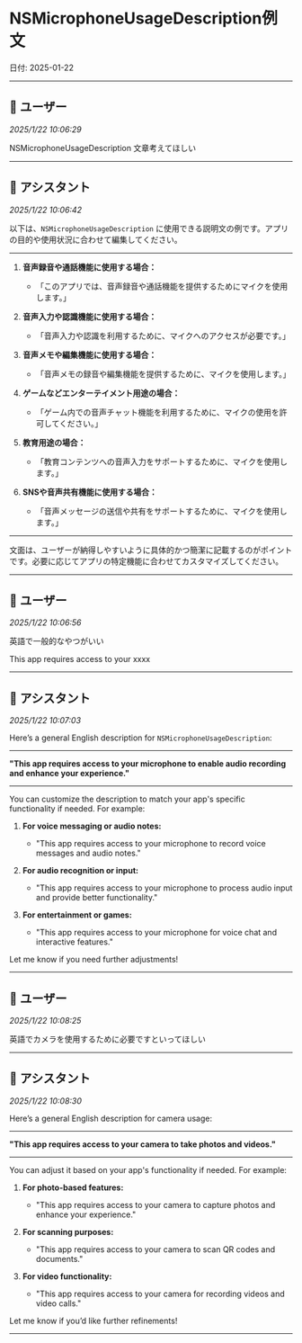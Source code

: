 # NSMicrophoneUsageDescription例文

日付: 2025-01-22

---

## 👤 ユーザー
*2025/1/22 10:06:29*

NSMicrophoneUsageDescription 文章考えてほしい

---

## 🤖 アシスタント
*2025/1/22 10:06:42*

以下は、`NSMicrophoneUsageDescription` に使用できる説明文の例です。アプリの目的や使用状況に合わせて編集してください。

---

1. **音声録音や通話機能に使用する場合：**
   - 「このアプリでは、音声録音や通話機能を提供するためにマイクを使用します。」

2. **音声入力や認識機能に使用する場合：**
   - 「音声入力や認識を利用するために、マイクへのアクセスが必要です。」

3. **音声メモや編集機能に使用する場合：**
   - 「音声メモの録音や編集機能を提供するために、マイクを使用します。」

4. **ゲームなどエンターテイメント用途の場合：**
   - 「ゲーム内での音声チャット機能を利用するために、マイクの使用を許可してください。」

5. **教育用途の場合：**
   - 「教育コンテンツへの音声入力をサポートするために、マイクを使用します。」

6. **SNSや音声共有機能に使用する場合：**
   - 「音声メッセージの送信や共有をサポートするために、マイクを使用します。」

---

文面は、ユーザーが納得しやすいように具体的かつ簡潔に記載するのがポイントです。必要に応じてアプリの特定機能に合わせてカスタマイズしてください。

---

## 👤 ユーザー
*2025/1/22 10:06:56*

英語で一般的なやつがいい

This app requires access to your xxxx

---

## 🤖 アシスタント
*2025/1/22 10:07:03*

Here’s a general English description for `NSMicrophoneUsageDescription`:

---

**"This app requires access to your microphone to enable audio recording and enhance your experience."**

---

You can customize the description to match your app's specific functionality if needed. For example:

1. **For voice messaging or audio notes:**
   - "This app requires access to your microphone to record voice messages and audio notes."

2. **For audio recognition or input:**
   - "This app requires access to your microphone to process audio input and provide better functionality."

3. **For entertainment or games:**
   - "This app requires access to your microphone for voice chat and interactive features."

Let me know if you need further adjustments!

---

## 👤 ユーザー
*2025/1/22 10:08:25*

英語でカメラを使用するために必要ですといってほしい

---

## 🤖 アシスタント
*2025/1/22 10:08:30*

Here’s a general English description for camera usage:

---

**"This app requires access to your camera to take photos and videos."**

---

You can adjust it based on your app's functionality if needed. For example:

1. **For photo-based features:**
   - "This app requires access to your camera to capture photos and enhance your experience."

2. **For scanning purposes:**
   - "This app requires access to your camera to scan QR codes and documents."

3. **For video functionality:**
   - "This app requires access to your camera for recording videos and video calls."

Let me know if you’d like further refinements!

---
